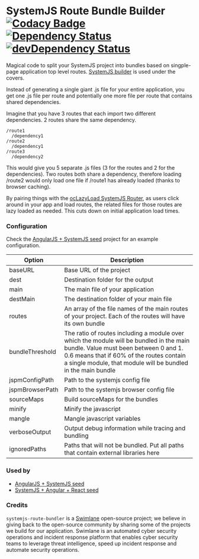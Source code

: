 # SystemJS Route Bundle Builder [![Codacy Badge](https://www.codacy.com/project/badge/c33f4b50d38b477b926c5b0d462d9317)](https://www.codacy.com/public/amcdaniel2/systemjs-route-bundler) [![Dependency Status](https://david-dm.org/Swimlane/systemjs-route-bundler.svg)](https://david-dm.org/Swimlane/systemjs-route-bundler) [![devDependency Status](https://david-dm.org/Swimlane/systemjs-route-bundler/dev-status.svg)](https://david-dm.org/Swimlane/systemjs-route-bundler#info=devDependencies)

Magical code to split your SystemJS project into bundles based on singple-page application top level routes. [SystemJS builder](https://github.com/systemjs/builder) is used under the covers.

Instead of generating a single giant .js file for your entire application, you get one .js file per route and potentially one more file per route that contains shared dependencies.

Imagine that you have 3 routes that each import two different dependencies. 2 routes share the same dependency.

```
/route1
  /dependency1
/route2
  /dependency1
/route3
  /dependency2
```

This would give you 5 separate .js files (3 for the routes and 2 for the dependencies). Two routes both share a dependency, therefore loading /route2 would only load one file if /route1 has already loaded (thanks to browser caching).

By pairing things with the [ocLazyLoad SystemJS Router](https://github.com/lookfirst/ocLazyLoad-SystemJS-Router), as users click around in your app and load routes, the related files for those routes are lazy loaded as needed. This cuts down on initial application load times.

### Configuration

Check the [AngularJS + SystemJS seed](https://github.com/Swimlane/angular-systemjs-seed/blob/master/gulpfile.js#L230) project for an example configuration.

Option  | Description
------------- | -------------
baseURL | Base URL of the project
dest  | Destination folder for the output
main  | The main file of your application
destMain | The destination folder of your main file
routes | An array of the file names of the main routes of your project. Each of the routes will have its own bundle
bundleThreshold | The ratio of routes including a module over which the module will be bundled in the main bundle. Value must been between 0 and 1. 0.6 means that if 60% of the routes contain a single module, that module will be bundled in the main bundle
jspmConfigPath | Path to the systemjs config file
jspmBrowserPath | Path to the systemjs browser config file
sourceMaps | Build sourceMaps for the bundles
minify | Minify the javascript
mangle | Mangle javascript variables
verboseOutput | Output debug information while tracing and bundling
ignoredPaths | Paths that will not be bundled. Put all paths that contain external libraries here

### Used by

* [AngularJS + SystemJS seed](https://github.com/swimlane/angular-systemjs-seed)
* [SystemJS + Angular + React seed](https://github.com/lookfirst/systemjs-seed)

### Credits

`systemjs-route-bundler` is a [Swimlane](http://swimlane.com) open-source project; we believe in giving back to the open-source community by sharing some of the projects we build for our application. Swimlane is an automated cyber security operations and incident response platform that enables cyber security teams to leverage threat intelligence, speed up incident response and automate security operations.
